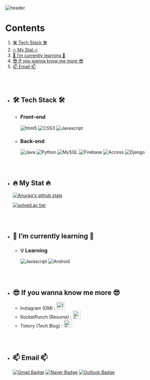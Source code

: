 ![header](https://capsule-render.vercel.app/api?type=rounded&color=timeAuto&reversal=true&height=200&section=header&text=SujK's%20Github&animation=fadeIn&fontSize=80&fontAlign=50&fontAlignY=50&desc=김수정의%20깃헙입니다😊&descSize=20&descAlign=66&descAlignY=69)

# Contents
  1. [🛠 Tech Stack 🛠](#-tech-stack-)
  2. [🔥 My Stat 🔥](#-my-stat-)
  3. [🌱 I’m currently learning 🌱](#-im-currently-learning-)
  4. [😎 If you wanna know me more 😎](#-if-you-wanna-know-me-more-)
  5. [📫 Email 📫](#-email-)



<br><br>
- ## 🛠 Tech Stack 🛠
  - ### Front-end
    <img alt="html5" src="https://img.shields.io/badge/HTML5-E34F26?logo=html5&logoColor=white"/>
    <img alt="CSS3" src="https://img.shields.io/badge/CSS3-1572B6?logo=CSS3&logoColor=white"/>
    <img alt="Javascript" src="https://img.shields.io/badge/JavaScript-F7DF1E?logo=JavaScript&logoColor=white"/>

  - ### Back-end
    <img alt="Java" src="https://img.shields.io/badge/Java-e74b4b?logo=Java&logoColor=white"/>
    <img alt="Python" src="https://img.shields.io/badge/Python-15364e?logo=Python&logoColor=white"/>
    <img alt="MySQL" src="https://img.shields.io/badge/MySQL-005e86?logo=MySQL&logoColor=white"/>
    <img alt="Firebase" src="https://img.shields.io/badge/Firebase-f7c52b?logo=Firebase&logoColor=white"/>
    <img alt="Access" src="https://img.shields.io/badge/Access-A4373A?style=flat&logo=Microsoft-Access&logoColor=white"/></a>
    <img alt="Django" src="https://img.shields.io/badge/Django-072d1e?logo=Django&logoColor=white"/>
    
<br><br>
- ## 🔥 My Stat 🔥
    [![Anurag's github stats](https://github-readme-stats.vercel.app/api?username=Kimsj912&show_icons=true&theme=Gradient)](https://github.com/Kimsj912/github-readme-stats)

    [![solved.ac tier](http://mazassumnida.wtf/api/v2/generate_badge?boj=tnwjd9912a)](https://solved.ac/tnwjd9912a)
    
<br><br>
- ## 🌱 I’m currently learning 🌱
  - ### 💡 Learning
    <img alt="Javascript" src="https://img.shields.io/badge/JavaScript-F7DF1E?logo=JavaScript&logoColor=white"/>
    <img alt="Android" src="https://img.shields.io/badge/Android-3bd480?logo=Android&logoColor=white"/>

<br><br>
- ## 😎 If you wanna know me more 😎
    - Instagram (DM) : <a href="https://www.instagram.com/k_modify.1122/"><img src="https://upload.wikimedia.org/wikipedia/commons/thumb/e/e7/Instagram_logo_2016.svg/768px-Instagram_logo_2016.svg.png" alt="Instagram" width="25px" height="25px"/></a> 
    - RocketPunch (Resume) : <a href="https://www.rocketpunch.com/@sujk912"><img src="https://image.rocketpunch.com/company/1/rocketpunch_logo_1543569694.png?s=400x400&t=inside" alt="Rocketpunch" width="25px" height="25px"/></a> 
    - Tistory (Tech Blog) : <a href="https://codingjerk-diary.tistory.com/"><img src="https://t1.kakaocdn.net/kakaocorp/kakaocorp/admin/5a539919017800001.png" alt="Tistory" width="25px" height="25px"/></a>

<br><br>
- ## 📫 Email 📫
    [![Gmail Badge](https://img.shields.io/badge/Gmail-ea4335?logo=Gmail&logoColor=white&link=mailto:sujk912@gmail.com)](mailto:sujk912@gmail.com)
    [![Naver Badge](https://img.shields.io/badge/Naver-03C75A?logo=Naver&logoColor=white&link=mailto:tnwjd9912a@naver.com)](mailto:tnwjd9912a@naver.com)
    [![Outlook Badge](https://img.shields.io/badge/Outlook-0078D4?logo=Outlook&logoColor=white&link=mailto:tnwjd9912a@mju.ac.kr)](mailto:tnwjd9912a@mju.ac.kr)
